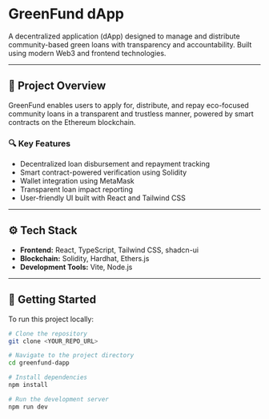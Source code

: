 # GreenFund dApp

A decentralized application (dApp) designed to manage and distribute community-based green loans with transparency and accountability. Built using modern Web3 and frontend technologies.

---

## 🌱 Project Overview

GreenFund enables users to apply for, distribute, and repay eco-focused community loans in a transparent and trustless manner, powered by smart contracts on the Ethereum blockchain.

### 🔍 Key Features

- Decentralized loan disbursement and repayment tracking  
- Smart contract-powered verification using Solidity  
- Wallet integration using MetaMask  
- Transparent loan impact reporting  
- User-friendly UI built with React and Tailwind CSS  

---

## ⚙️ Tech Stack

- **Frontend:** React, TypeScript, Tailwind CSS, shadcn-ui  
- **Blockchain:** Solidity, Hardhat, Ethers.js  
- **Development Tools:** Vite, Node.js  

---

## 🚀 Getting Started

To run this project locally:

```bash
# Clone the repository
git clone <YOUR_REPO_URL>

# Navigate to the project directory
cd greenfund-dapp

# Install dependencies
npm install

# Run the development server
npm run dev
